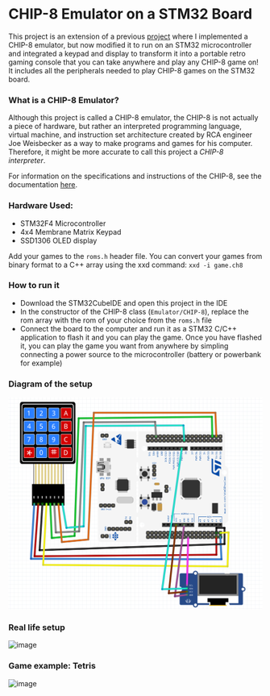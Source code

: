 # CHIP-8 Emulator on a STM32 Board

This project is an extension of a previous [project](https://github.com/mahanmaalekian/chip8-emulator) where I implemented a CHIP-8 emulator, but now modified it to run on an STM32 microcontroller and integrated a keypad and display to transform it into a portable retro gaming console that you can take anywhere and play any CHIP-8 game on!
It includes all the peripherals needed to play CHIP-8 games on the STM32 board.

### What is a CHIP-8 Emulator?
Although this project is called a CHIP-8 emulator, the CHIP-8 is not actually a piece of hardware, but rather an interpreted programming language, virtual machine, and instruction set architecture created by RCA engineer Joe Weisbecker as a way to make programs and games for his computer. Therefore, it might be more accurate to call this project a *CHIP-8 interpreter*.

For information on the specifications and instructions of the CHIP-8, see the documentation [here](http://devernay.free.fr/hacks/CHIP-8/C8TECH10.HTM#1.0).

### Hardware Used:
- STM32F4 Microcontroller
- 4x4 Membrane Matrix Keypad
- SSD1306 OLED display

Add your games to the `roms.h` header file. You can convert your games from binary format to a C++ array using the xxd command: `xxd -i game.ch8`

### How to run it
- Download the STM32CubeIDE and open this project in the IDE
- In the constructor of the CHIP-8 class (`Emulator/CHIP-8`), replace the rom array with the rom of your choice from the `roms.h` file
- Connect the board to the computer and run it as a STM32 C/C++ application to flash it and you can play the game. Once you have flashed it, you can play the game you want from anywhere by simpling connecting a power source to the microcontroller (battery or powerbank for example)

### Diagram of the setup
![alt text](image.png)

### Real life setup
<img width="400" height="1589" alt="image" src="https://github.com/user-attachments/assets/3ec26448-ef2f-4402-aec5-7b99870d7734" />


### Game example: Tetris
<img width="400" height="869" alt="image" src="https://github.com/user-attachments/assets/2bfc3fc0-002e-4d63-8144-28fd0bcb04e4" />

